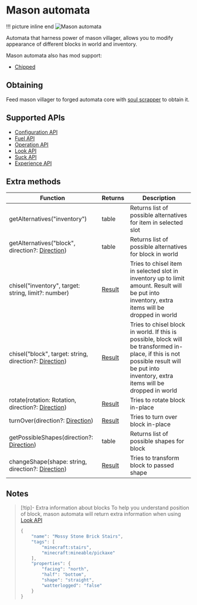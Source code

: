 # Mason automata

!!! picture inline end
    ![Mason automata](mason_automata.png)

Automata that harness power of mason villager, allows you to modify appearance of different blocks in world and inventory.

Mason automata also has mod support:

- [Chipped](https://www.curseforge.com/minecraft/mc-mods/chipped)

## Obtaining

Feed mason villager to forged automata core with [soul scrapper](soul_scrapper.md) to obtain it.

## Supported APIs

- [Configuration API](configuration.md)
- [Fuel API](fuel.md)
- [Operation API](operation.md)
- [Look API](look.md)
- [Suck API](suck.md)
- [Experience API](experience.md)

## Extra methods

| Function                                                                            | Returns                          | Description                                                                                                                                                                              |
| ----------------------------------------------------------------------------------- | -------------------------------- | ---------------------------------------------------------------------------------------------------------------------------------------------------------------------------------------- |
| getAlternatives("inventory")                                                        | table                            | Returns list of possible alternatives for item in selected slot                                                                                                                          |
| getAlternatives("block", direction?: [Direction](introduction.md#direction))        | table                            | Returns list of possible alternatives for block in world                                                                                                                                 |
| chisel("inventory", target: string, limit?: number)                                 | [Result](introduction.md#result) | Tries to chisel item in selected slot in inventory up to limit amount. Result will be put into inventory, extra items will be dropped in world                                           |
| chisel("block", target: string, direction?: [Direction](introduction.md#direction)) | [Result](introduction.md#result) | Tries to chisel block in world. If this is possible, block will be transformed in-place, if this is not possible result will be put into inventory, extra items will be dropped in world |
| rotate(rotation: Rotation, direction?: [Direction](introduction.md#direction))      | [Result](introduction.md#result) | Tries to rotate block in-place                                                                                                                                                           |
| turnOver(direction?: [Direction](introduction.md#direction))                        | [Result](introduction.md#result) | Tries to turn over block in-place                                                                                                                                                        |
| getPossibleShapes(direction?: [Direction](introduction.md#direction))               | table                            | Returns list of possible shapes for block                                                                                                                                                |
| changeShape(shape: string, direction?: [Direction](introduction.md#direction))      | [Result](introduction.md#result) | Tries to transform block to passed shape                                                                                                                                                 |

## Notes

> [!tip]- Extra information about blocks
> To help you understand position of block, mason automata will return extra information when using [Look API](look.md)
> 
> ```javascript
> {
>     "name": "Mossy Stone Brick Stairs",
>     "tags": [
>         "minecraft:stairs",
>         "minecraft:mineable/pickaxe"
>     ],
>     "properties": {
>         "facing": "north",
>         "half": "bottom",
>         "shape": "straight",
>         "watterlogged": "false"
>     }
> }
> ```
